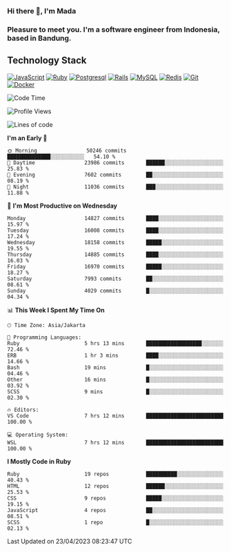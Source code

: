 ### Hi there 👋, I'm Mada
### Pleasure to meet you. I'm a software engineer from Indonesia, based in Bandung.

## Technology Stack

[![JavaScript](https://img.shields.io/badge/-JavaScript-%23F7DF1C?style=flat-square&logo=javascript&logoColor=000000&labelColor=%23F7DF1C&color=%23FFCE5A)](https://www.javascript.com/)
[![Ruby](https://img.shields.io/badge/Ruby-CC342D?style=flat-square&logo=ruby&logoColor=white)](https://www.ruby-lang.org/en/)
[![Postgresql](https://img.shields.io/badge/PostgreSQL-316192?style=flat-square&logo=postgresql&logoColor=ffffff)](https://www.postgresql.org/)
[![Rails](https://img.shields.io/badge/Ruby_on_Rails-CC0000?style=flat-square&logo=ruby-on-rails&logoColor=white)](https://rubyonrails.org/)
[![MySQL](https://img.shields.io/badge/-MySQL-4479A1?style=flat-square&logo=MySQL&logoColor=ffffff)](https://www.mysql.com/)
[![Redis](https://img.shields.io/badge/-Redis-DC382D?style=flat-square&logo=Redis&logoColor=ffffff)](https://redis.io/)
[![Git](https://img.shields.io/badge/-Git-%23F05032?style=flat-square&logo=git&logoColor=%23ffffff)](https://git-scm.com/)
[![Docker](https://img.shields.io/badge/-Docker-2496ED?style=flat-square&logo=docker&logoColor=ffffff)](https://www.docker.com/)
<!--
**madaarya/madaarya** is a ✨ _special_ ✨ repository because its `README.md` (this file) appears on your GitHub profile.

Here are some ideas to get you started:

- 🔭 I’m currently working on ...
- 🌱 I’m currently learning ...
- 👯 I’m looking to collaborate on ...
- 🤔 I’m looking for help with ...
- 💬 Ask me about ...
- 📫 How to reach me: ...
- 😄 Pronouns: ...
- ⚡ Fun fact: ...
-->
<!--START_SECTION:waka-->
![Code Time](http://img.shields.io/badge/Code%20Time-5%2C339%20hrs%2044%20mins-blue)

![Profile Views](http://img.shields.io/badge/Profile%20Views-0-blue)

![Lines of code](https://img.shields.io/badge/From%20Hello%20World%20I%27ve%20Written-36.0%20million%20lines%20of%20code-blue)

**I'm an Early 🐤** 

```text
🌞 Morning                50246 commits       ██████████████░░░░░░░░░░░   54.10 % 
🌆 Daytime                23986 commits       ██████░░░░░░░░░░░░░░░░░░░   25.83 % 
🌃 Evening                7602 commits        ██░░░░░░░░░░░░░░░░░░░░░░░   08.19 % 
🌙 Night                  11036 commits       ███░░░░░░░░░░░░░░░░░░░░░░   11.88 % 
```
📅 **I'm Most Productive on Wednesday** 

```text
Monday                   14827 commits       ████░░░░░░░░░░░░░░░░░░░░░   15.97 % 
Tuesday                  16008 commits       ████░░░░░░░░░░░░░░░░░░░░░   17.24 % 
Wednesday                18158 commits       █████░░░░░░░░░░░░░░░░░░░░   19.55 % 
Thursday                 14885 commits       ████░░░░░░░░░░░░░░░░░░░░░   16.03 % 
Friday                   16970 commits       █████░░░░░░░░░░░░░░░░░░░░   18.27 % 
Saturday                 7993 commits        ██░░░░░░░░░░░░░░░░░░░░░░░   08.61 % 
Sunday                   4029 commits        █░░░░░░░░░░░░░░░░░░░░░░░░   04.34 % 
```


📊 **This Week I Spent My Time On** 

```text
🕑︎ Time Zone: Asia/Jakarta

💬 Programming Languages: 
Ruby                     5 hrs 13 mins       ██████████████████░░░░░░░   72.46 % 
ERB                      1 hr 3 mins         ████░░░░░░░░░░░░░░░░░░░░░   14.66 % 
Bash                     19 mins             █░░░░░░░░░░░░░░░░░░░░░░░░   04.46 % 
Other                    16 mins             █░░░░░░░░░░░░░░░░░░░░░░░░   03.92 % 
SCSS                     9 mins              █░░░░░░░░░░░░░░░░░░░░░░░░   02.30 % 

🔥 Editors: 
VS Code                  7 hrs 12 mins       █████████████████████████   100.00 % 

💻 Operating System: 
WSL                      7 hrs 12 mins       █████████████████████████   100.00 % 
```

**I Mostly Code in Ruby** 

```text
Ruby                     19 repos            ██████████░░░░░░░░░░░░░░░   40.43 % 
HTML                     12 repos            ██████░░░░░░░░░░░░░░░░░░░   25.53 % 
CSS                      9 repos             █████░░░░░░░░░░░░░░░░░░░░   19.15 % 
JavaScript               4 repos             ██░░░░░░░░░░░░░░░░░░░░░░░   08.51 % 
SCSS                     1 repo              █░░░░░░░░░░░░░░░░░░░░░░░░   02.13 % 
```




 Last Updated on 23/04/2023 08:23:47 UTC
<!--END_SECTION:waka-->
